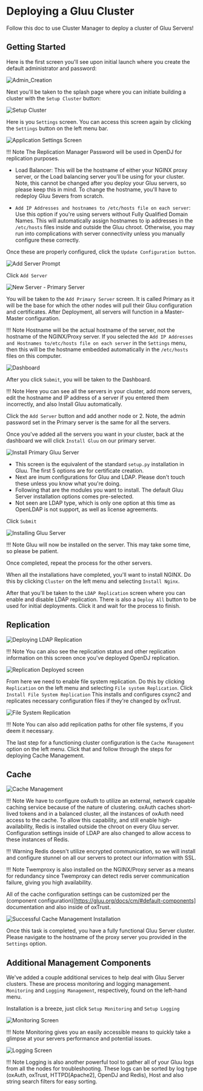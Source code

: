 # Deploying a Gluu Cluster

Follow this doc to use Cluster Manager to deploy a cluster of Gluu Servers!

## Getting Started

Here is the first screen you'll see upon initial launch where you create the default administrator and password:

![Admin_Creation](../img/Cluster_Manager-01.png)

Next you'll be taken to the splash page where you can initiate building a cluster with the `Setup Cluster` button:

![Setup Cluster](../img/Cluster_Manager-02.png)

Here is you `Settings` screen. You can access this screen again by clicking the `Settings` button on the left menu bar.

![Application Settings Screen](../img/Cluster_Manager-03.png)

!!! Note
    The Replication Manager Password will be used in OpenDJ for replication purposes.

- Load Balancer: This will be the hostname of either your NGINX proxy server, or the Load balancing server you'll be using for your cluster. Note, this cannot be changed after you deploy your Gluu servers, so please keep this in mind. To change the hostname, you'll have to redeploy Gluu Severs from scratch.

- `Add IP Addresses and hostnames to /etc/hosts file on each server`: Use this option if you're using servers without Fully Qualified Domain Names. This will automatically assign hostnames to ip addresses in the `/etc/hosts` files inside and outside the Gluu chroot. Otherwise, you may run into complications with server connectivity unless you manually configure these correctly.

Once these are properly configured, click the `Update Configuration button`.

![Add Server Prompt](../img/Cluster_Manager-04.png)

Click `Add Server`

![New Server - Primary Server](../img/Cluster_Manager-05.png)

You will be taken to the `Add Primary Server` screen. It is called Primary as it will be the base for which the other nodes will pull their Gluu configuration and certificates. After Deployment, all servers will function in a Master-Master configuration.

!!! Note
    Hostname will be the actual hostname of the server, not the hostname of the NGINX/Proxy server. If you selected the `Add IP Addresses and Hostnames to/etc/hosts file on each server` in the `Settings` menu, then this will be the hostname embedded automatically in the `/etc/hosts` files on this computer.

![Dashboard](../img/Cluster_Manager-06.png)

After you click `Submit`, you will be taken to the Dashboard.

!!! Note
    Here you can see all the servers in your cluster, add more servers, edit the hostname and IP address of a server if you entered them incorrectly, and also Install Gluu automatically.

Click the `Add Server` button and add another node or 2. Note, the admin password set in the Primary server is the same for all the servers.

Once you've added all the servers you want in your cluster, back at the dashboard we will click `Install Gluu` on our primary server.

![Install Primary Gluu Server](../img/Cluster_Manager-07.png)

- This screen is the equivalent of the standard `setup.py` installation in Gluu. The first 5 options are for certificate creation.
- Next are inum configurations for Gluu and LDAP. Please don't touch these unless you know what you're doing.
- Following that are the modules you want to install. The default Gluu Server installation options comes pre-selected.
- Not seen are LDAP type, which is only one option at this time as OpenLDAP is not support, as well as license agreements.

Click `Submit`

![Installing Gluu Server](../img/Cluster_Manager-09.png)

!!! Note
    Gluu will now be installed on the server. This may take some time, so please be patient.

Once completed, repeat the process for the other servers.

When all the installations have completed, you'll want to install NGINX. Do this by clicking `Cluster` on the left menu and selecting `Install Nginx`.

After that you'll be taken to the `LDAP Replication` screen where you can enable and disable LDAP replication. There is also a `Deploy All` button to be used for initial deployments. Click it and wait for the process to finish.

## Replication

![Deploying LDAP Replication](../img/Cluster_Manager-10.png)

!!! Note
    You can also see the replication status and other replication information on this screen once you've deployed OpenDJ replication.

![Replication Deployed screen](../img/Cluster_Manager-11.png)

From here we need to enable file system replication. Do this by clicking `Replication` on the left menu and selecting `File system Replication`. Click `Install File System Replication` This installs and configures csync2 and replicates necessary configuration files if they're changed by oxTrust.

![File System Replication](../img/Cluster_Manager-12.png)

!!! Note
    You can also add replication paths for other file systems, if you deem it necessary.

The last step for a functioning cluster configuration is the `Cache Management` option on the left menu. Click that and follow through the steps for deploying Cache Management.

## Cache

![Cache Management](../img/Cluster_Manager-13.png)

!!! Note
    We have to configure oxAuth to utilize an external, network capable caching service because of the nature of clustering. oxAuth caches short-lived tokens and in a balanced cluster, all the instances of oxAuth need access to the cache. To allow this capability, and still enable high-availability, Redis is installed outside the chroot on every Gluu server. Configuration settings inside of LDAP are also changed to allow access to these instances of Redis.

!!! Warning
    Redis doesn't utilize encrypted communication, so we will install and configure stunnel on all our servers to protect our information with SSL.

!!! Note
    Twemproxy is also installed on the NGINX/Proxy server as a means for redundancy since Twemproxy can detect redis server communication failure, giving you high availability.

All of the cache configuration settings can be customized per the (component configuration)[https://gluu.org/docs/cm/#default-components] documentation and also inside of oxTrust.

![Successful Cache Management Installation](../img/Cluster_Manager-14.png)

Once this task is completed, you have a fully functional Gluu Server cluster. Please navigate to the hostname of the proxy server you provided in the `Settings` option.

## Additional Management Components

We've added a couple additional services to help deal with Gluu Server clusters. These are process monitoring and logging management. `Monitoring` and `Logging Management`, respectively, found on the left-hand menu.

Installation is a breeze, just click `Setup Monitoring` and `Setup Logging`

![Monitoring Screen](../img/Cluster_Manager-15.png)

!!! Note
    Monitoring gives you an easily accessible means to quickly take a glimpse at your servers performance and potential issues.

![Logging Screen](../img/Cluster_Manager-16.png)

!!! Note
    Logging is also another powerful tool to gather all of your Gluu logs from all the nodes for troubleshooting. These logs can be sorted by log type (oxAuth, oxTrust, HTTPD[Apache2], OpenDJ and Redis), Host and also string search filters for easy sorting.
